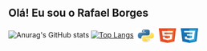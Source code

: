 ## Olá! Eu sou o Rafael Borges
![Anurag's GitHub stats](https://github-readme-stats.vercel.app/api?username=rafael-BM08&show_icons=true&theme=transparent)
[![Top Langs](https://github-readme-stats.vercel.app/api/top-langs/?username=rafael-BM08&layout=pie&theme=transparent)](https://github.com/anuraghazra/github-readme-stats)
<img align="center" alt="Rafa-Python" height="30" width="40" src="https://raw.githubusercontent.com/devicons/devicon/master/icons/python/python-original.svg">
<img align="center" alt="Rafa-HTML" height="30" width="40" src="https://raw.githubusercontent.com/devicons/devicon/master/icons/html5/html5-original.svg">
<img align="center" alt="Rafa-CSS" height="30" width="40" src="https://raw.githubusercontent.com/devicons/devicon/master/icons/css3/css3-original.svg">

